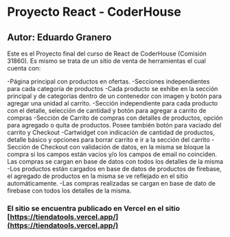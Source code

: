 # Proyecto React - CoderHouse
## Autor: Eduardo Granero

Este es el Proyecto final del curso de React de CoderHouse (Comisión 31860). Es mismo se trata de un sitio de venta de herramientas el cual cuenta con:

-Página principal con productos en ofertas.
-Secciones independientes para cada categoría de productos
-Cada producto se exhibe en la sección principal y de categorías dentro de un contenedor con imagen y botón para agregar una unidad al carrito. 
-Sección independiente para cada producto con el detalle, selección de cantidad y botón para agregar a carrito de compras
-Sección de Carrito de compras con detalles de productos, opción para agregado o quita de productos. Posee también botón para vaciado del carrito y Checkout
-Cartwidget con indicación de cantidad de productos, detalle básico y opciones para borrar carrito e ir a la sección del carrito
-Sección de Checkout con validación de datos, en la misma se bloque la compra si los campos están vacíos y/o los campos de email no coinciden. Las compras se cargan en base de datos con todos los detalles de la misma
-Los productos están cargados en base de datos de productos de firebase, el agregado de productos en la misma se ve reflejado en el sitio automáticamente. 
-Las compras realizadas se cargan en base de dato de firebase con todos los detalles de la misma. 

### El sitio se encuentra publicado en Vercel en el sitio [https://tiendatools.vercel.app/](https://tiendatools.vercel.app/)